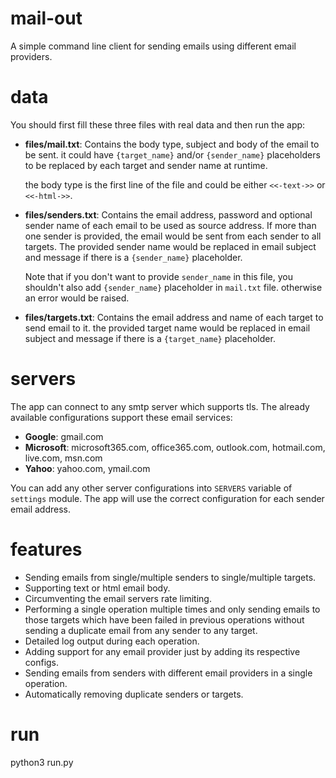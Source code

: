 # mail-out
A simple command line client for sending emails using different email providers.

# data
You should first fill these three files with real data and then run the app:
- **files/mail.txt**: Contains the body type, subject and body of the email to be sent. 
  it could have `{target_name}` and/or `{sender_name}` placeholders to be replaced by 
  each target and sender name at runtime.

  the body type is the first line of the file and could be either `<<-text->>` or `<<-html->>`.
- **files/senders.txt**: Contains the email address, password and optional sender name of each 
  email to be used as source address. If more than one sender is provided, the email would be 
  sent from each sender to all targets.
  The provided sender name would be replaced in email subject and message if there is a
  `{sender_name}` placeholder. 

  Note that if you don't want to provide `sender_name` in this file, you shouldn't also 
  add `{sender_name}` placeholder in `mail.txt` file. otherwise an error would be raised.
- **files/targets.txt**: Contains the email address and name of each target to send email to it.
  the provided target name would be replaced in email subject and message if there is a 
  `{target_name}` placeholder.

# servers
The app can connect to any smtp server which supports tls. 
The already available configurations support these email services:
- **Google**: gmail.com
- **Microsoft**: microsoft365.com, office365.com, outlook.com, hotmail.com, live.com, msn.com
- **Yahoo**: yahoo.com, ymail.com

You can add any other server configurations into `SERVERS` variable of `settings` module.
The app will use the correct configuration for each sender email address.

# features
- Sending emails from single/multiple senders to single/multiple targets.
- Supporting text or html email body.
- Circumventing the email servers rate limiting.
- Performing a single operation multiple times and only sending emails to those 
  targets which have been failed in previous operations without sending a duplicate 
  email from any sender to any target.
- Detailed log output during each operation.
- Adding support for any email provider just by adding its respective configs.
- Sending emails from senders with different email providers in a single operation.
- Automatically removing duplicate senders or targets.

# run
python3 run.py
